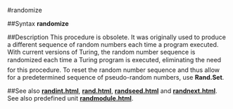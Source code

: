 
#randomize

##Syntax
**randomize**

##Description
This procedure is obsolete. It was originally used to produce a different sequence of random numbers each time a program executed. With current versions of Turing, the random number sequence is randomized each time a Turing program is executed, eliminating the need for this procedure.
To reset the random number sequence and thus allow for a predetermined sequence of pseudo-random numbers, use **Rand.Set**. 

##See also
**[randint.html](randint)**, **[rand.html](rand)**, **[randseed.html](randseed)** and **[randnext.html](randnext)**.
See also predefined unit **[randmodule.html](Rand)**.
